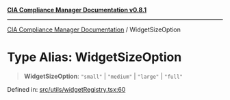 [**CIA Compliance Manager Documentation v0.8.1**](../README.md)

***

[CIA Compliance Manager Documentation](../globals.md) / WidgetSizeOption

# Type Alias: WidgetSizeOption

> **WidgetSizeOption**: `"small"` \| `"medium"` \| `"large"` \| `"full"`

Defined in: [src/utils/widgetRegistry.tsx:60](https://github.com/Hack23/cia-compliance-manager/blob/4236f4375d9cfb0505c191818eeb5443ec527132/src/utils/widgetRegistry.tsx#L60)
